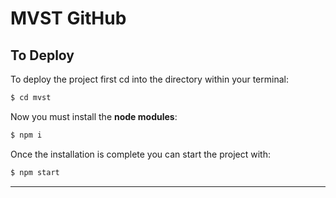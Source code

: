# MVST GitHub

## To Deploy

To deploy the project first cd into the directory within your terminal:

```bash
$ cd mvst
```

Now you must install the **node modules**:

```bash
$ npm i
```

Once the installation is complete you can start the project with:

```bash
$ npm start
```

***


